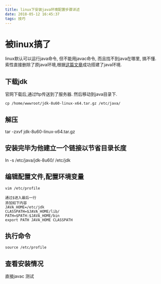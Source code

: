 ```yaml
---
title: linux下安装java环境配置步骤详述
date: 2018-05-12 16:45:37
tags: 技巧
---
```

# 被linux搞了
linux默认可以运行java命令, 但不能用javac命令, 而且找不到java在哪里, 搞不懂.索性直接删除了原java环境,根据[这篇文章](https://www.cnblogs.com/zeze/p/5902124.html)成功搭建了java环境.
## 下载jdk
官网下载后,通过ftp传送到了服务器. 然后移动到java目录下.
```
cp /home/wwwroot/jdk-8u60-linux-x64.tar.gz /etc/java/
```
## 解压
tar -zxvf jdk-8u60-linux-x64.tar.gz
## 安装完毕为他建立一个链接以节省目录长度
ln -s /etc/java/jdk-8u60/ /etc/jdk
## 编辑配置文件,配置环境变量
```
vim /etc/profile

通过$进入最后一行
添加如下内容
JAVA_HOME=/etc/jdk
CLASSPATH=$JAVA_HOME/lib/
PATH=$PATH:$JAVA_HOME/bin
export PATH JAVA_HOME CLASSPATH
```
## 执行命令
```
source /etc/profile
```
## 查看安装情况
直接javac 测试











